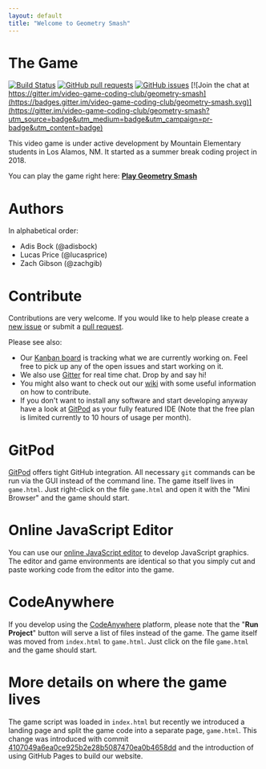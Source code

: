```yaml
---
layout: default
title: "Welcome to Geometry Smash"
---
```


# The Game

[![Build Status](https://www.travis-ci.com/video-game-coding-club/geometry-smash.svg?branch=master)](https://www.travis-ci.com/video-game-coding-club/geometry-smash)
[![GitHub pull requests](https://img.shields.io/github/issues-pr/video-game-coding-club/geometry-smash.svg)](https://github.com/video-game-coding-club/geometry-smash/pulls)
[![GitHub issues](https://img.shields.io/github/issues/video-game-coding-club/geometry-smash.svg)](https://github.com/video-game-coding-club/geometry-smash/issues)
[![Join the chat at https://gitter.im/video-game-coding-club/geometry-smash](https://badges.gitter.im/video-game-coding-club/geometry-smash.svg)](https://gitter.im/video-game-coding-club/geometry-smash?utm_source=badge&utm_medium=badge&utm_campaign=pr-badge&utm_content=badge)

This video game is under active development by Mountain Elementary
students in Los Alamos, NM. It started as a summer break coding
project in 2018.

You can play the game right here: [**Play Geometry Smash**](game.html)

# Authors

In alphabetical order:

- Adis Bock (@adisbock)
- Lucas Price (@lucasprice)
- Zach Gibson (@zachgib)

# Contribute

Contributions are very welcome. If you would like to help please
create a [new issue](https://github.com/video-game-coding-club/geometry-smash/issues)
or submit a [pull request](https://github.com/video-game-coding-club/geometry-smash/pulls).

Please see also:

- Our [Kanban
  board](https://github.com/video-game-coding-club/geometry-smash/projects/1)
  is tracking what we are currently working on. Feel free to pick up
  any of the open issues and start working on it.
- We also use
  [Gitter](https://gitter.im/video-game-coding-club/geometry-smash)
  for real time chat. Drop by and say hi!
- You might also want to check out our
  [wiki](https://github.com/video-game-coding-club/geometry-smash/wiki)
  with some useful information on how to contribute.
- If you don't want to install any software and start developing
  anyway have a look at
  [GitPod](https://gitpod.io#https://github.com/video-game-coding-club/geometry-smash)
  as your fully featured IDE (Note that the free plan is limited
  currently to 10 hours of usage per month).

# GitPod

[GitPod](https://gitpod.io#https://github.com/video-game-coding-club/geometry-smash)
offers tight GitHub integration. All necessary `git` commands can be
run via the GUI instead of the command line. The game itself lives in
`game.html`. Just right-click on the file `game.html` and open it with
the "Mini Browser" and the game should start.

# Online JavaScript Editor

You can use our [online JavaScript
editor](https://video-game-coding-club.github.io/online-editor/) to
develop JavaScript graphics. The editor and game environments are
identical so that you simply cut and paste working code from the
editor into the game.

# CodeAnywhere

If you develop using the [CodeAnywhere](https://codeanywhere.com/)
platform, please note that the "**Run Project**" button will serve a
list of files instead of the game. The game itself was moved from
`index.html` to `game.html`. Just click on the file `game.html` and
the game should start.

# More details on where the game lives

The game script was loaded in `index.html` but recently we introduced
a landing page and split the game code into a separate page,
`game.html`.  This change was introduced with commit
[4107049a6ea0ce925b2e28b5087470ea0b4658dd](https://github.com/video-game-coding-club/geometry-smash/commit/4107049a6ea0ce925b2e28b5087470ea0b4658dd)
and the introduction of using GitHub Pages to build our website.
